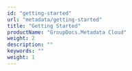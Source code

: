 ```yaml
---
id: "getting-started"
url: "metadata/getting-started"
title: "Getting Started"
productName: "GroupDocs.Metadata Cloud"
weight: 2
description: ""
keywords: ""
weight: 1
---
```


